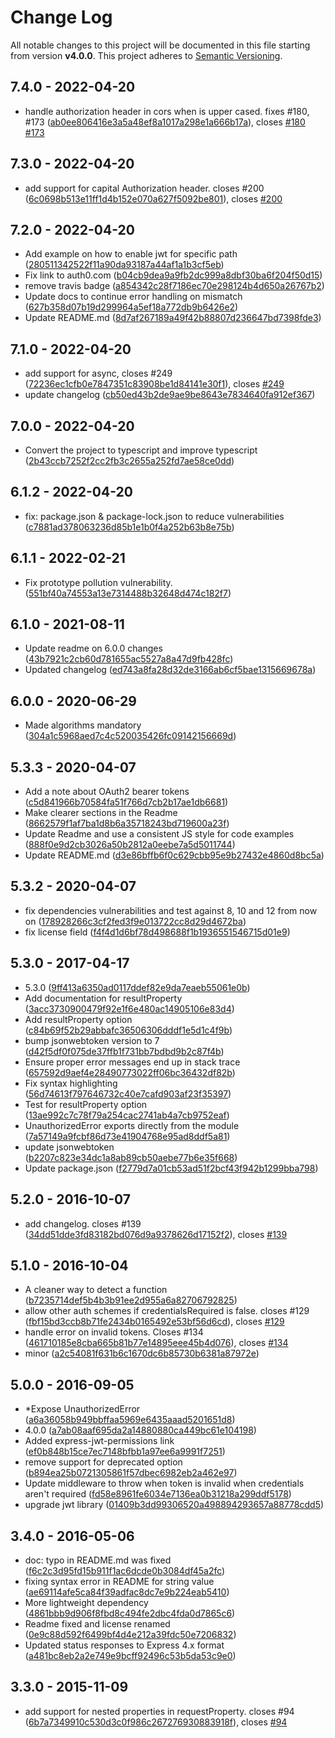 # Change Log

All notable changes to this project will be documented in this file starting from version **v4.0.0**.
This project adheres to [Semantic Versioning](http://semver.org/).

## 7.4.0 - 2022-04-20

- handle authorization header in cors when is upper cased. fixes #180, #173 ([ab0ee806416e3a5a48ef8a1017a298e1a666b17a](https://github.com/auth0/express-jwt/commit/ab0ee806416e3a5a48ef8a1017a298e1a666b17a)), closes [#180](https://github.com/auth0/express-jwt/issues/180) [#173](https://github.com/auth0/express-jwt/issues/173)

## 7.3.0 - 2022-04-20

- add support for capital Authorization header. closes #200 ([6c0698b513e11ff1d4b152e070a627f5092be801](https://github.com/auth0/express-jwt/commit/6c0698b513e11ff1d4b152e070a627f5092be801)), closes [#200](https://github.com/auth0/express-jwt/issues/200)

## 7.2.0 - 2022-04-20

- Add example on how to enable jwt for specific path ([280511342522f11a90da93187a44af1a1b3cf5eb](https://github.com/auth0/express-jwt/commit/280511342522f11a90da93187a44af1a1b3cf5eb))
- Fix link to auth0.com ([b04cb9dea9a9fb2dc999a8dbf30ba6f204f50d15](https://github.com/auth0/express-jwt/commit/b04cb9dea9a9fb2dc999a8dbf30ba6f204f50d15))
- remove travis badge ([a854342c28f7186ec70e298124b4d650a26767b2](https://github.com/auth0/express-jwt/commit/a854342c28f7186ec70e298124b4d650a26767b2))
- Update docs to continue error handling on mismatch ([627b358d07b19d299964a5ef18a772db9b6426e2](https://github.com/auth0/express-jwt/commit/627b358d07b19d299964a5ef18a772db9b6426e2))
- Update README.md ([8d7af267189a49f42b88807d236647bd7398fde3](https://github.com/auth0/express-jwt/commit/8d7af267189a49f42b88807d236647bd7398fde3))

## 7.1.0 - 2022-04-20

- add support for async, closes #249 ([72236ec1cfb0e7847351c83908be1d84141e30f1](https://github.com/auth0/express-jwt/commit/72236ec1cfb0e7847351c83908be1d84141e30f1)), closes [#249](https://github.com/auth0/express-jwt/issues/249)
- update changelog ([cb50ed43b2de9ae9be8643e7834640fa912ef367](https://github.com/auth0/express-jwt/commit/cb50ed43b2de9ae9be8643e7834640fa912ef367))

## 7.0.0 - 2022-04-20

- Convert the project to typescript and improve typescript ([2b43ccb7252f2cc2fb3c2655a252fd7ae58ce0dd](https://github.com/auth0/express-jwt/commit/2b43ccb7252f2cc2fb3c2655a252fd7ae58ce0dd))

## 6.1.2 - 2022-04-20

- fix: package.json & package-lock.json to reduce vulnerabilities ([c7881ad378063236d85b1e1b0f4a252b63b8e75b](https://github.com/auth0/express-jwt/commit/c7881ad378063236d85b1e1b0f4a252b63b8e75b))

## 6.1.1 - 2022-02-21

- Fix prototype pollution vulnerability. ([551bf40a74553a13e7314488b32648d474c182f7](https://github.com/auth0/express-jwt/commit/551bf40a74553a13e7314488b32648d474c182f7))

## 6.1.0 - 2021-08-11

- Update readme on 6.0.0 changes ([43b7921c2cb60d781655ac5527a8a47d9fb428fc](https://github.com/auth0/express-jwt/commit/43b7921c2cb60d781655ac5527a8a47d9fb428fc))
- Updated changelog ([ed743a8fa28d32de3166ab6cf5bae1315669678a](https://github.com/auth0/express-jwt/commit/ed743a8fa28d32de3166ab6cf5bae1315669678a))

## 6.0.0 - 2020-06-29

- Made algorithms mandatory ([304a1c5968aed7c4c520035426fc09142156669d](https://github.com/auth0/express-jwt/commit/304a1c5968aed7c4c520035426fc09142156669d))

## 5.3.3 - 2020-04-07

- Add a note about OAuth2 bearer tokens ([c5d841966b70584fa51f766d7cb2b17ae1db6681](https://github.com/auth0/express-jwt/commit/c5d841966b70584fa51f766d7cb2b17ae1db6681))
- Make clearer sections in the Readme ([8662579f1af7ba1d8b6a35718243bd719600a23f](https://github.com/auth0/express-jwt/commit/8662579f1af7ba1d8b6a35718243bd719600a23f))
- Update Readme and use a consistent JS style for code examples ([888f0e9d2cb3026a50b2812a0eebe7a5d5011744](https://github.com/auth0/express-jwt/commit/888f0e9d2cb3026a50b2812a0eebe7a5d5011744))
- Update README.md ([d3e86bffb6f0c629cbb95e9b27432e4860d8bc5a](https://github.com/auth0/express-jwt/commit/d3e86bffb6f0c629cbb95e9b27432e4860d8bc5a))

## 5.3.2 - 2020-04-07

- fix dependencies vulnerabilities and test against 8, 10 and 12 from now on ([178928266c3cf2fed3f9e013722cc8d29d4672ba](https://github.com/auth0/express-jwt/commit/178928266c3cf2fed3f9e013722cc8d29d4672ba))
- fix license field ([f4f4d1d6bf78d498688f1b1936551546715d01e9](https://github.com/auth0/express-jwt/commit/f4f4d1d6bf78d498688f1b1936551546715d01e9))

## 5.3.0 - 2017-04-17

- 5.3.0 ([9ff413a6350ad0117ddef82e9da7eaeb55061e0b](https://github.com/auth0/express-jwt/commit/9ff413a6350ad0117ddef82e9da7eaeb55061e0b))
- Add documentation for resultProperty ([3acc3730900479f92e1f6e480ac14905106e83d4](https://github.com/auth0/express-jwt/commit/3acc3730900479f92e1f6e480ac14905106e83d4))
- Add resultProperty option ([c84b69f52b29abbafc36506306dddf1e5d1c4f9b](https://github.com/auth0/express-jwt/commit/c84b69f52b29abbafc36506306dddf1e5d1c4f9b))
- bump jsonwebtoken version to 7 ([d42f5df0f075de37ffb1f731bb7bdbd9b2c87f4b](https://github.com/auth0/express-jwt/commit/d42f5df0f075de37ffb1f731bb7bdbd9b2c87f4b))
- Ensure proper error messages end up in stack trace ([657592d9aef4e28490773022ff06bc36432df82b](https://github.com/auth0/express-jwt/commit/657592d9aef4e28490773022ff06bc36432df82b))
- Fix syntax highlighting ([56d74613f797646732c40e7cafd903af23f35397](https://github.com/auth0/express-jwt/commit/56d74613f797646732c40e7cafd903af23f35397))
- Test for resultProperty option ([13ae992c7c78f79a254cac2741ab4a7cb9752eaf](https://github.com/auth0/express-jwt/commit/13ae992c7c78f79a254cac2741ab4a7cb9752eaf))
- UnauthorizedError exports directly from the module ([7a57149a9fcbf86d73e41904768e95ad8ddf5a81](https://github.com/auth0/express-jwt/commit/7a57149a9fcbf86d73e41904768e95ad8ddf5a81))
- update jsonwebtoken ([b2207c823e34dc1a8ab89cb50aebe77b6e35f668](https://github.com/auth0/express-jwt/commit/b2207c823e34dc1a8ab89cb50aebe77b6e35f668))
- Update package.json ([f2779d7a01cb53ad51f2bcf43f942b1299bba798](https://github.com/auth0/express-jwt/commit/f2779d7a01cb53ad51f2bcf43f942b1299bba798))

## 5.2.0 - 2016-10-07

- add changelog. closes #139 ([34dd51dde3fd83182bd076d9a9378626d17152f2](https://github.com/auth0/express-jwt/commit/34dd51dde3fd83182bd076d9a9378626d17152f2)), closes [#139](https://github.com/auth0/express-jwt/issues/139)

## 5.1.0 - 2016-10-04

- A cleaner way to detect a function ([b7235714def5b4b3b91ee2d955a6a82706792825](https://github.com/auth0/express-jwt/commit/b7235714def5b4b3b91ee2d955a6a82706792825))
- allow other auth schemes if credentialsRequired is false. closes #129 ([fbf15bd3ccb8b71fe2434b0165492e53bf56d6cd](https://github.com/auth0/express-jwt/commit/fbf15bd3ccb8b71fe2434b0165492e53bf56d6cd)), closes [#129](https://github.com/auth0/express-jwt/issues/129)
- handle error on invalid tokens. Closes #134 ([461710185e8cba665b81b77e14895eee45b4d076](https://github.com/auth0/express-jwt/commit/461710185e8cba665b81b77e14895eee45b4d076)), closes [#134](https://github.com/auth0/express-jwt/issues/134)
- minor ([a2c54081f631b6c1670dc6b85730b6381a87972e](https://github.com/auth0/express-jwt/commit/a2c54081f631b6c1670dc6b85730b6381a87972e))

## 5.0.0 - 2016-09-05

- \*Expose UnauthorizedError ([a6a36058b949bbffaa5969e6435aaad5201651d8](https://github.com/auth0/express-jwt/commit/a6a36058b949bbffaa5969e6435aaad5201651d8))
- 4.0.0 ([a7ab08aaf695da2a14880880ca449bc61e104198](https://github.com/auth0/express-jwt/commit/a7ab08aaf695da2a14880880ca449bc61e104198))
- Added express-jwt-permissions link ([ef0b848b15ce7ec7148bfbb1a97ee6a9991f7251](https://github.com/auth0/express-jwt/commit/ef0b848b15ce7ec7148bfbb1a97ee6a9991f7251))
- remove support for deprecated option ([b894ea25b0721305861f57dbec6982eb2a462e97](https://github.com/auth0/express-jwt/commit/b894ea25b0721305861f57dbec6982eb2a462e97))
- Update middleware to throw when token is invalid when credentials aren't required ([fd58e8961fe6034e7136ea0b31218a299ddf5178](https://github.com/auth0/express-jwt/commit/fd58e8961fe6034e7136ea0b31218a299ddf5178))
- upgrade jwt library ([01409b3dd99306520a498894293657a88778cdd5](https://github.com/auth0/express-jwt/commit/01409b3dd99306520a498894293657a88778cdd5))

## 3.4.0 - 2016-05-06

- doc: typo in README.md was fixed ([f6c2c3d95fd15b911f1ac6dcde0b3084df45a2fc](https://github.com/auth0/express-jwt/commit/f6c2c3d95fd15b911f1ac6dcde0b3084df45a2fc))
- fixing syntax error in README for string value ([ae69114afe5ca84f39adfac8dc7e9b224eab5410](https://github.com/auth0/express-jwt/commit/ae69114afe5ca84f39adfac8dc7e9b224eab5410))
- More lightweight dependency ([4861bbb9d906f8fbd8c494fe2dbc4fda0d7865c6](https://github.com/auth0/express-jwt/commit/4861bbb9d906f8fbd8c494fe2dbc4fda0d7865c6))
- Readme fixed and license renamed ([0e9c88d592f6499bf4d4e212a39fdc50e7206832](https://github.com/auth0/express-jwt/commit/0e9c88d592f6499bf4d4e212a39fdc50e7206832))
- Updated status responses to Express 4.x format ([a481bc8eb2a2e749e9bcff92496c53b5da53c9e0](https://github.com/auth0/express-jwt/commit/a481bc8eb2a2e749e9bcff92496c53b5da53c9e0))

## 3.3.0 - 2015-11-09

- add support for nested properties in requestProperty. closes #94 ([6b7a7349910c530d3c0f986c267276930883918f](https://github.com/auth0/express-jwt/commit/6b7a7349910c530d3c0f986c267276930883918f)), closes [#94](https://github.com/auth0/express-jwt/issues/94)
